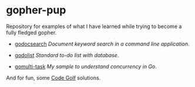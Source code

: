 # gopher-pup

Repository for examples of what I have learned while trying to become a fully fledged gopher.

- [godocsearch](/godocsearch/) _Document keyword search in a command line application_.

- [godolist](/godolist/) _Standard to-do list with database_.

- [gomulti-task](/gomulti-task/) _My sample to understand concurrency in Go_.

And for fun, some [Code Golf]() solutions.
